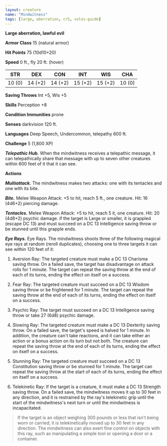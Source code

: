 ```yaml
---
layout: creature
name: "Mindwitness"
tags: [large, aberration, cr5, volos-guide]
---
```


**Large aberration, lawful evil**

**Armor Class** 15 (natural armor)

**Hit Points** 75 (10d10+20)

**Speed** 0 ft., fly 20 ft. (hover)

|   STR   |   DEX   |   CON   |   INT   |   WIS   |   CHA   |
|:-----:|:-----:|:-----:|:-----:|:-----:|:-----:|
| 10 (0) | 14 (+2) | 14 (+2) | 15 (+2) | 15 (+2) | 10 (0) |

**Saving Throws** Int +5, Wis +5

**Skills** Perception +8

**Condition Immunities** prone

**Senses** darkvision 120 ft.

**Languages** Deep Speech, Undercommon, telepathy 600 ft.

**Challenge** 5 (1,800 XP)

***Telepathic Hub.*** When the mindwitness receives a telepathic message, it can telepathically share that message with up to seven other creatures within 600 feet of it that it can see.

**Actions**

***Multiattack.*** The mindwitness makes two attacks: one with its tentacles and one with its bite.

***Bite.*** Melee Weapon Attack: +5 to hit, reach 5 ft., one creature. Hit: 16 (4d6+2) piercing damage.

***Tentacles.*** Melee Weapon Attack: +5 to hit, reach 5 it, one creature. Hit: 20 (4d8+2) psychic damage. if the target is Large or smaller, it is grappled (escape DC 13) and must succeed on a DC 13 Intelligence saving throw or be stunned until this grapple ends.

***Eye Rays.*** Eye Rays. The mindwitness shoots three of the following magical eye rays at random (reroll duplicates), choosing one to three targets it can see within 120 feet of it:

1. Aversion Ray: The targeted creature must make a DC 13 Charisma saving throw. On a failed save, the target has disadvantage on attack rolls for 1 minute. The target can repeat the saving throw at the end of each of its turns, ending the effect on itself on a success.

2. Fear Ray: The targeted creature must succeed on a DC 13 Wisdom saving throw or be frightened for 1 minute. The target can repeat the saving throw at the end of each of its turns, ending the effect on itself on a success.

3. Psychic Ray: The target must succeed on a DC 13 Intelligence saving throw or take 27 (6d8) psychic damage.

4. Slowing Ray: The targeted creature must make a DC 13 Dexterity saving throw. On a failed save, the target's speed is halved for 1 minute. In addition, the creature can't take reactions, and it can take either an action or a bonus action on its turn but not both. The creature can repeat the saving throw at the end of each of its turns, ending the effect on itself on a success.

5. Stunning Ray: The targeted creature must succeed on a DC 13 Constitution saving throw or be stunned for 1 minute. The target can repeat the saving throw at the start of each of its turns, ending the effect on itself on a success.

6. Telekinetic Ray: If the target is a creature, it must make a DC 13 Strength saving throw. On a failed save, the mindwitness moves it up to 30 feet in any direction, and it is restrained by the ray's telekinetic grip until the start of the mindwitness's next turn or until the mindwitness is incapacitated.

>If the target is an object weighing 300 pounds or less that isn't being worn or carried, it is telekinetically moved up to 30 feet in any direction. The mindwitness can also exert fine control on objects with this ray, such as manipulating a simple tool or opening a door or a container.

